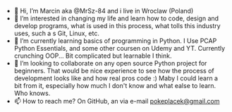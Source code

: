 - 👋 Hi, I’m Marcin aka @MrSz-84 and i live in Wroclaw (Poland)
- 👀 I’m interested in changing my life and learn how to code, design and develop programs, what is used in this process, what tolls this industry uses, such a s Git, Linux, etc.
- 🌱 I’m currently learning basics of programming in Python. I Use PCAP Python Essentials, and some other coursen on Udemy and YT. Currently crunching OOP... Bit complicated but learnable I think.
- 💞️ I’m looking to collaborate on any open source Python project for beginners. That would be nice experience to see how the process of development looks like and how real pros code :) Maby I could learn a bit from it, especially how much I don't know and what ealse to learn. Who knows.
- 📫 How to reach me? On GitHub, an via e-mail pokeplacek@gmail.com

<!---
MrSz-84/MrSz-84 is a ✨ special ✨ repository because its `README.md` (this file) appears on your GitHub profile.
You can click the Preview link to take a look at your changes.
--->
